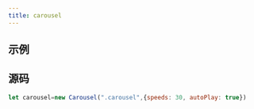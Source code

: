 ```yaml
---
title: carousel
---
```

## 示例
<ClientOnly><carousel-demo></carousel-demo></ClientOnly>
## 源码
```javascript
let carousel=new Carousel(".carousel",{speeds: 30, autoPlay: true})
```
